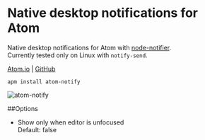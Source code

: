 # Native desktop notifications for Atom

Native desktop notifications for Atom with [node-notifier](https://github.com/mikaelbr/node-notifier).  
Currently tested only on Linux with `notify-send`.

[Atom.io](https://atom.io/packages/notify-osd)  | [GitHub](https://github.com/benjamindean/atom-notify-osd)

`apm install atom-notify`

![atom-notify](https://cloud.githubusercontent.com/assets/5139993/8745652/c1d9597c-2c8a-11e5-8c10-c8ed3af6722f.png)

##Options

- Show only when editor is unfocused  
Default: false
